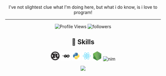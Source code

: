 <p align="center">
 I've not slightest clue what I'm doing here, but what i do know, is i love to program!
</p>

---
<p align="center">
  <img src="https://api.visitorbadge.io/api/VisitorHit?user=mintsuku&countColorcountColor&countColor=%b4b4b4" alt="Profile Views"/>
  <img alt="followers" src="https://img.shields.io/github/followers/mintsuku?color=b4b4b4&style=for-the-badge&logo=github&label=Follow"/>
</p>

<h2 align="center">🚀 Skills</h2>
<p align="center">
  <img height="30" src="https://raw.githubusercontent.com/github/explore/main/topics/rust/rust.png" alt="Rust">
  <img height="30" src="https://raw.githubusercontent.com/github/explore/main/topics/go/go.png" alt="Go">
  <img height="30" src="https://raw.githubusercontent.com/github/explore/main/topics/python/python.png" alt="Python">
  <img height="30" src="https://raw.githubusercontent.com/github/explore/80688e429a7d4ef2fca1e82350fe8e3517d3494d/topics/react/react.png" alt="React">
  <img height="30" src="https://raw.githubusercontent.com/github/explore/main/topics/nodejs/nodejs.png" alt="Node.js">
  <img height="30" src="https://upload.wikimedia.org/wikipedia/commons/e/e3/Nim_logo.svg" alt="nim">
</p>

<p align="center">
  <img src="https://github-readme-stats.vercel.app/api/?username=mintsuku&title_color=b4b4b4&text_color=b4b4b4&show_icons=true&bg_color=00000000&hide_border=true&icon_color=b4b4b4&hide_title=true&count_private=true" />
</p>
